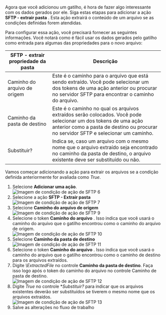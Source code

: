 Agora que você adicionou um gatilho, é hora de fazer algo interessante com os dados gerados por ele. Siga estas etapas para adicionar a ação **SFTP - extrair pasta** . Esta ação extrairá o conteúdo de um arquivo se as condições definidas forem atendidas. 

Para configurar essa ação, você precisará fornecer as seguintes informações. Você notará como é fácil usar os dados gerados pelo gatilho como entrada para algumas das propriedades para o novo arquivo:

| SFTP - extrair propriedade da pasta | Descrição |
| --- | --- |
| Caminho do arquivo de origem |Este é o caminho para o arquivo que está sendo extraído. Você pode selecionar um dos tokens de uma ação anterior ou procurar no servidor SFTP para encontrar o caminho do arquivo. |
| Caminho da pasta de destino |Este é o caminho no qual os arquivos extraídos serão colocados. Você pode selecionar um dos tokens de uma ação anterior como a pasta de destino ou procurar no servidor SFTP e selecionar um caminho. |
| Substituir? |Indica se, caso um arquivo com o mesmo nome que o arquivo extraído seja encontrado no caminho da pasta de destino, o arquivo existente deve ser substituído ou não. |

Vamos começar adicionando a ação para extrair os arquivos se a condição definida anteriormente for avaliada como *True*. 

1. Selecione **Adicionar uma ação**.        
   ![Imagem de condição de ação de SFTP 6](./media/connectors-create-api-sftp/condition-6.png)   
2. Selecione a ação **SFTP - Extrair pasta**      
   ![Imagem de condição de ação de SFTP 7](./media/connectors-create-api-sftp/condition-7.png)   
3. Selecione **Caminho do arquivo de origem**              
   ![Imagem de condição de ação de SFTP 9](./media/connectors-create-api-sftp/condition-9.png)   
4. Selecione o token **Caminho do arquivo** . Isso indica que você usará o caminho do arquivo que o gatilho encontrou como o caminho do arquivo de origem.           
   ![Imagem de condição de ação de SFTP 10](./media/connectors-create-api-sftp/condition-10.png)   
5. Selecione **Caminho da pasta de destino**           
   ![Imagem de condição de ação de SFTP 11](./media/connectors-create-api-sftp/condition-11.png)   
6. Selecione o token **Caminho do arquivo** . Isso indica que você usará o caminho do arquivo que o gatilho encontrou como o caminho de destino para os arquivos extraídos.   
7. Digite *\ExtractedFile* no controle **Caminho da pasta de destino**. Faça isso logo após o token do caminho do arquivo no controle Caminho de pasta de destino.         
   ![Imagem de condição de ação de SFTP 12](./media/connectors-create-api-sftp/condition-12.png)   
8. Digite *True* no controle **Substituir?* para indicar que os arquivos existentes deverão ser substituídos se tiverem o mesmo nome que os arquivos extraídos.      
   ![Imagem de condição de ação de SFTP 13](./media/connectors-create-api-sftp/condition-13.png)   
9. Salve as alterações no fluxo de trabalho  



<!--HONumber=Nov16_HO3-->


